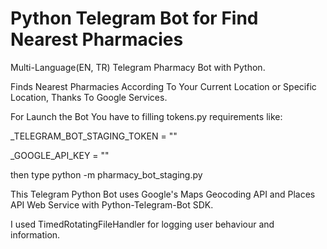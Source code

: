 # Python Telegram Bot for Find Nearest Pharmacies

Multi-Language(EN, TR) Telegram Pharmacy Bot with Python.

Finds Nearest Pharmacies According To Your Current Location or Specific Location, Thanks To Google Services.

For Launch the Bot You have to filling tokens.py requirements like:

_TELEGRAM_BOT_STAGING_TOKEN = ""

_GOOGLE_API_KEY = ""

then type python -m pharmacy_bot_staging.py

This Telegram Python Bot uses Google's Maps Geocoding API and Places API Web Service with Python-Telegram-Bot SDK.

I used TimedRotatingFileHandler for logging user behaviour and information.